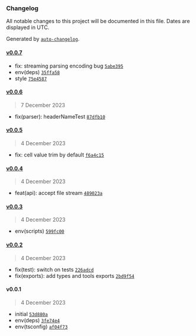 ### Changelog

All notable changes to this project will be documented in this file. Dates are displayed in UTC.

Generated by [`auto-changelog`](https://github.com/CookPete/auto-changelog).

#### [v0.0.7](https://github.com/wmakeev/xlsx-to-csv/compare/v0.0.6...v0.0.7)

- fix: streaming parsing encoding bug [`5abe395`](https://github.com/wmakeev/xlsx-to-csv/commit/5abe39582abcf6b672c59f9fe3dc625a66c48463)
- env(deps) [`35ffa58`](https://github.com/wmakeev/xlsx-to-csv/commit/35ffa5828bb14d3ae9433abbb74f383de2f741ae)
- style [`75e4587`](https://github.com/wmakeev/xlsx-to-csv/commit/75e45875700b2c1463ffc50a501bc84a29d6be7a)

#### [v0.0.6](https://github.com/wmakeev/xlsx-to-csv/compare/v0.0.5...v0.0.6)

> 7 December 2023

- fix(parser): headerNameTest [`87dfb10`](https://github.com/wmakeev/xlsx-to-csv/commit/87dfb108af319cca0b92bad71a51ec0dcbed437e)

#### [v0.0.5](https://github.com/wmakeev/xlsx-to-csv/compare/v0.0.4...v0.0.5)

> 4 December 2023

- fix:  cell value trim by default [`f6a4c15`](https://github.com/wmakeev/xlsx-to-csv/commit/f6a4c15bf1fd527338ed73d14d5eb8fc78188d40)

#### [v0.0.4](https://github.com/wmakeev/xlsx-to-csv/compare/v0.0.3...v0.0.4)

> 4 December 2023

- feat(api): accept file stream [`489023a`](https://github.com/wmakeev/xlsx-to-csv/commit/489023a675de0e11306084c7ad5bc666e1c7cb18)

#### [v0.0.3](https://github.com/wmakeev/xlsx-to-csv/compare/v0.0.2...v0.0.3)

> 4 December 2023

- env(scripts) [`599fc00`](https://github.com/wmakeev/xlsx-to-csv/commit/599fc0010763762255a9b2a02af7568e7a71117e)

#### [v0.0.2](https://github.com/wmakeev/xlsx-to-csv/compare/v0.0.1...v0.0.2)

> 4 December 2023

- fix(test): switch on tests [`226adcd`](https://github.com/wmakeev/xlsx-to-csv/commit/226adcd9f52e14eee46f0001eee54aaaea789c72)
- fix(exports): add types and tools exports [`2bd9f54`](https://github.com/wmakeev/xlsx-to-csv/commit/2bd9f541f2778d8ea656dd0067f3ae915cb65ed8)

#### v0.0.1

> 4 December 2023

- initial [`53d880a`](https://github.com/wmakeev/xlsx-to-csv/commit/53d880ae405de1a15af86824253a31b7a969f614)
- env(deps) [`3fe74e4`](https://github.com/wmakeev/xlsx-to-csv/commit/3fe74e4f49279999da81bccba83e6272e3dc6e4b)
- env(tsconfig) [`af04f73`](https://github.com/wmakeev/xlsx-to-csv/commit/af04f7386abd51e129375f6ced31da460ad7de04)
